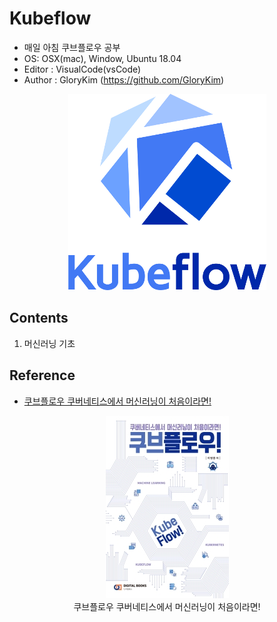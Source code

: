 # Kubeflow
- 매일 아침 쿠브플로우 공부
- OS: OSX(mac), Window, Ubuntu 18.04
- Editor : VisualCode(vsCode)
- Author : GloryKim (https://github.com/GloryKim)
<p align="center">
  <img src="./image/Kubeflow-logo.png">
</p>

## Contents
01. 머신러닝 기초

## Reference
- [쿠브플로우 쿠버네티스에서 머신러닝이 처음이라면!](http://www.kyobobook.co.kr/product/detailViewKor.laf?mallGb=KOR&barcode=9788960883055)
<p align="center">
  <img src="./image/kubeflow.jpg">
<br>
쿠브플로우 쿠버네티스에서 머신러닝이 처음이라면!
</p>
